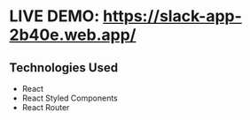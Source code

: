 # LIVE DEMO: https://slack-app-2b40e.web.app/

## Technologies Used
- React
- React Styled Components
- React Router